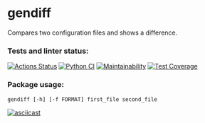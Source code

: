 # gendiff
Compares two configuration files and shows a difference.

### Tests and linter status:
[![Actions Status](https://github.com/anna-at-sea/python-project-50/actions/workflows/hexlet-check.yml/badge.svg)](https://github.com/anna-at-sea/python-project-50/actions)
[![Python CI](https://github.com/anna-at-sea/python-project-50/actions/workflows/python-app.yml/badge.svg)](https://github.com/anna-at-sea/python-project-50/actions/workflows/python-app.yml)
[![Maintainability](https://api.codeclimate.com/v1/badges/10688991c9898007ecc8/maintainability)](https://codeclimate.com/github/anna-at-sea/python-project-50/maintainability)
[![Test Coverage](https://api.codeclimate.com/v1/badges/10688991c9898007ecc8/test_coverage)](https://codeclimate.com/github/anna-at-sea/python-project-50/test_coverage)

### Package usage:
`gendiff [-h] [-f FORMAT] first_file second_file`

[![asciicast](https://asciinema.org/a/R1xRTBtVCSh4A2oLpZp8HsTHZ.svg)](https://asciinema.org/a/R1xRTBtVCSh4A2oLpZp8HsTHZ)
